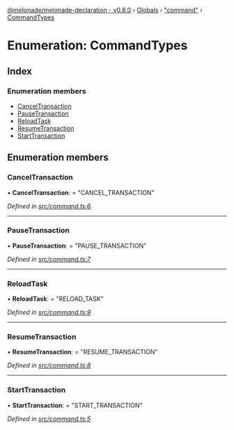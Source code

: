 [@melonade/melonade-declaration - v0.8.0](../README.md) › [Globals](../globals.md) › ["command"](../modules/_command_.md) › [CommandTypes](_command_.commandtypes.md)

# Enumeration: CommandTypes

## Index

### Enumeration members

* [CancelTransaction](_command_.commandtypes.md#canceltransaction)
* [PauseTransaction](_command_.commandtypes.md#pausetransaction)
* [ReloadTask](_command_.commandtypes.md#reloadtask)
* [ResumeTransaction](_command_.commandtypes.md#resumetransaction)
* [StartTransaction](_command_.commandtypes.md#starttransaction)

## Enumeration members

###  CancelTransaction

• **CancelTransaction**: = "CANCEL_TRANSACTION"

*Defined in [src/command.ts:6](https://github.com/devit-tel/melonade-declaration/blob/26b2f11/src/command.ts#L6)*

___

###  PauseTransaction

• **PauseTransaction**: = "PAUSE_TRANSACTION"

*Defined in [src/command.ts:7](https://github.com/devit-tel/melonade-declaration/blob/26b2f11/src/command.ts#L7)*

___

###  ReloadTask

• **ReloadTask**: = "RELOAD_TASK"

*Defined in [src/command.ts:9](https://github.com/devit-tel/melonade-declaration/blob/26b2f11/src/command.ts#L9)*

___

###  ResumeTransaction

• **ResumeTransaction**: = "RESUME_TRANSACTION"

*Defined in [src/command.ts:8](https://github.com/devit-tel/melonade-declaration/blob/26b2f11/src/command.ts#L8)*

___

###  StartTransaction

• **StartTransaction**: = "START_TRANSACTION"

*Defined in [src/command.ts:5](https://github.com/devit-tel/melonade-declaration/blob/26b2f11/src/command.ts#L5)*
